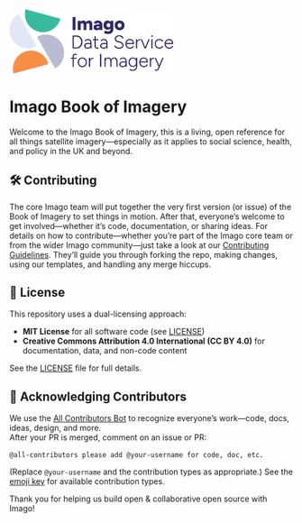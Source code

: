 
<img src="assets/Imago-logo.png" alt="Imago Logo" width="300"/>

# Imago Book of Imagery

Welcome to the Imago Book of Imagery, this is a living, open reference for all things satellite imagery—especially as it applies to social science, health, and policy in the UK and beyond. 

## 🛠️ Contributing
The core Imago team will put together the very first version (or issue) of the Book of Imagery to set things in motion. After that, everyone’s welcome to get involved—whether it’s code, documentation, or sharing ideas.
For details on how to contribute—whether you’re part of the Imago core team or from the wider Imago community—just take a look at our [Contributing Guidelines](CONTRIBUTING.md). They’ll guide you through forking the repo, making changes, using our templates, and handling any merge hiccups.

## 🙋 License

This repository uses a dual-licensing approach:

- **MIT License** for all software code (see [LICENSE](LICENSE))
- **Creative Commons Attribution 4.0 International (CC BY 4.0)** for documentation, data, and non-code content

See the [LICENSE](LICENSE) file for full details.


## 🎉 Acknowledging Contributors

We use the [All Contributors Bot](https://allcontributors.org/) to recognize everyone’s work—code, docs, ideas, design, and more.  
After your PR is merged, comment on an issue or PR:

```
@all-contributors please add @your-username for code, doc, etc.
```
(Replace `@your-username` and the contribution types as appropriate.)
See the [emoji key](https://allcontributors.org/docs/en/emoji-key) for available contribution types.

Thank you for helping us build open & collaborative open source with Imago!
